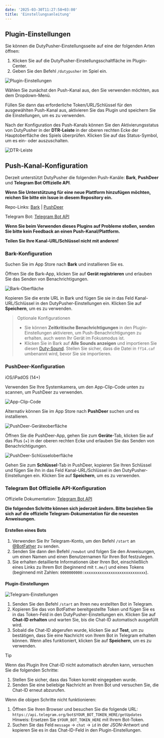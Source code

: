 ```yaml
---
date: '2025-03-30T11:27:58+03:00'
title: 'Einstellungsanleitung'
---
```


## Plugin-Einstellungen

Sie können die DutyPusher-Einstellungsseite auf eine der folgenden Arten öffnen:

1. Klicken Sie auf die DutyPusher-Einstellungsschaltfläche im Plugin-Center.
2. Geben Sie den Befehl `/dutypusher` im Spiel ein.

![Plugin-Einstellungen](https://github.com/MorCherlf/FFXIVDutyPusher/blob/master/Resources/img/settings-de.png?raw=true)

Wählen Sie zunächst den Push-Kanal aus, den Sie verwenden möchten, aus dem Dropdown-Menü.

Füllen Sie dann das erforderliche Token/URL/Schlüssel für den ausgewählten Push-Kanal aus, aktivieren Sie das Plugin und speichern Sie die Einstellungen, um es zu verwenden.

Nach der Konfiguration des Push-Kanals können Sie den Aktivierungsstatus von DutyPusher in der **DTR-Leiste** in der oberen rechten Ecke der Hauptoberfläche des Spiels überprüfen. Klicken Sie auf das Status-Symbol, um es ein- oder auszuschalten.

![DTR-Leiste](https://github.com/MorCherlf/FFXIVDutyPusher/blob/master/Resources/img/dtrbar-de.png?raw=true)

## Push-Kanal-Konfiguration

Derzeit unterstützt DutyPusher die folgenden Push-Kanäle: **Bark**, **PushDeer** und **Telegram Bot Offizielle API**.

**Wenn Sie Unterstützung für eine neue Plattform hinzufügen möchten, reichen Sie bitte ein Issue in diesem Repository ein.**

Repo-Links: [Bark](https://github.com/Finb/Bark) | [PushDeer](https://github.com/easychen/pushdeer)

Telegram Bot: [Telegram Bot API](https://core.telegram.org/bots/api)

**Wenn Sie beim Verwenden dieses Plugins auf Probleme stoßen, senden Sie bitte kein Feedback an einen Push-Kanal/Plattform.**

**Teilen Sie Ihre Kanal-URL/Schlüssel nicht mit anderen!**

### Bark-Konfiguration

Suchen Sie im App Store nach **Bark** und installieren Sie es.

Öffnen Sie die Bark-App, klicken Sie auf **Gerät registrieren** und erlauben Sie das Senden von Benachrichtigungen.

![Bark-Oberfläche](https://github.com/MorCherlf/FFXIVDutyPusher/blob/master/Resources/img/bark-en.jpg?raw=true)

Kopieren Sie die erste URL in Bark und fügen Sie sie in das Feld Kanal-URL/Schlüssel in den DutyPusher-Einstellungen ein. Klicken Sie auf **Speichern**, um es zu verwenden.

> Optionale Konfigurationen
>
> - Sie können **Zeitkritische Benachrichtigungen** in den Plugin-Einstellungen aktivieren, um Push-Benachrichtigungen zu erhalten, auch wenn Ihr Gerät im Fokusmodus ist.
> - Klicken Sie in Bark auf **Alle Sounds anzeigen** und importieren Sie diesen [Duty-Sound](https://github.com/MorCherlf/FFXIVDutyPusher/raw/master/Resources/ff14.caf). Stellen Sie sicher, dass die Datei in `ff14.caf` umbenannt wird, bevor Sie sie importieren.

### PushDeer-Konfiguration

iOS/iPadOS (14+)

Verwenden Sie Ihre Systemkamera, um den App-Clip-Code unten zu scannen, um PushDeer zu verwenden.

![App-Clip-Code](https://github.com/easychen/pushdeer/raw/main/doc/image/clipcode.png)

Alternativ können Sie im App Store nach **PushDeer** suchen und es installieren.

![PushDeer-Geräteoberfläche](https://github.com/MorCherlf/FFXIVDutyPusher/blob/master/Resources/img/pushdeer-device-en.png?raw=true)

Öffnen Sie die PushDeer-App, gehen Sie zum **Geräte**-Tab, klicken Sie auf das Plus (+) in der oberen rechten Ecke und erlauben Sie das Senden von Benachrichtigungen.

![PushDeer-Schlüsseloberfläche](https://github.com/MorCherlf/FFXIVDutyPusher/blob/master/Resources/img/pushdeer-key-en.jpg?raw=true)

Gehen Sie zum **Schlüssel**-Tab in PushDeer, kopieren Sie Ihren Schlüssel und fügen Sie ihn in das Feld Kanal-URL/Schlüssel in den DutyPusher-Einstellungen ein. Klicken Sie auf **Speichern**, um es zu verwenden.

### Telegram Bot Offizielle API-Konfiguration

Offizielle Dokumentation: [Telegram Bot API](https://core.telegram.org/bots#how-do-i-create-a-bot)

**Die folgenden Schritte können sich jederzeit ändern. Bitte beziehen Sie sich auf die offizielle Telegram-Dokumentation für die neuesten Anweisungen.**

#### Erstellen eines Bots

1. Verwenden Sie Ihr Telegram-Konto, um den Befehl `/start` an [@BotFather](https://t.me/botfather) zu senden.
2. Senden Sie dann den Befehl `/newbot` und folgen Sie den Anweisungen, um einen Namen und einen Benutzernamen für Ihren Bot festzulegen.
3. Sie erhalten detaillierte Informationen über Ihren Bot, einschließlich eines Links zu Ihrem Bot (beginnend mit `t.me/`) und eines Tokens (beginnend mit Zahlen: `0000000000:xxxxxxxxxxxxxxxxxxxxxxxxxxxx`).

#### Plugin-Einstellungen

![Telegram-Einstellungen](https://github.com/MorCherlf/FFXIVDutyPusher/blob/master/Resources/img/settings-de-telegram.png?raw=true)

1. Senden Sie den Befehl `/start` an Ihren neu erstellten Bot in Telegram.
2. Kopieren Sie das von BotFather bereitgestellte Token und fügen Sie es in das Token-Feld in den DutyPusher-Einstellungen ein. Klicken Sie auf **Chat-ID erhalten** und warten Sie, bis die Chat-ID automatisch ausgefüllt wird.
3. Sobald die Chat-ID abgerufen wurde, klicken Sie auf **Test**, um zu bestätigen, dass Sie eine Nachricht von Ihrem Bot in Telegram erhalten können. Wenn alles funktioniert, klicken Sie auf **Speichern**, um es zu verwenden.

> [!TIP]
>
> Wenn das Plugin Ihre Chat-ID nicht automatisch abrufen kann, versuchen Sie die folgenden Schritte:
>
> 1. Stellen Sie sicher, dass das Token korrekt eingegeben wurde.
> 2. Senden Sie eine beliebige Nachricht an Ihren Bot und versuchen Sie, die Chat-ID erneut abzurufen.
>
> Wenn die obigen Schritte nicht funktionieren:
>
> 1. Öffnen Sie Ihren Browser und besuchen Sie die folgende URL:
>    `https://api.telegram.org/bot$YOUR_BOT_TOKEN_HERE/getUpdates`
>    Hinweis: Ersetzen Sie `$YOUR_BOT_TOKEN_HERE` mit Ihrem Bot-Token.
> 2. Suchen Sie das Feld `message` -> `chat` -> `id` in der JSON-Antwort und kopieren Sie es in das Chat-ID-Feld in den Plugin-Einstellungen.